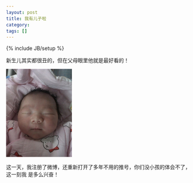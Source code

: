 ```yaml
---
layout: post
title: 我有儿子啦
category:
tags: []
---
```

{% include JB/setup %}

新生儿其实都很丑的，但在父母眼里他就是最好看的！

![Tutu, birth day](/image/2012/tutu-birth-day.jpg)

这一天，我注册了微博，还重新打开了多年不用的推号，你们没小孩的体会不了，这一刻我
是多么兴奋！
